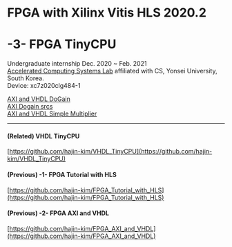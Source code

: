 # FPGA with Xilinx Vitis HLS 2020.2
# -3- FPGA TinyCPU

Undergraduate internship Dec. 2020 ~ Feb. 2021  
[Accelerated Computing Systems Lab](http://acsys.yonsei.ac.kr/) affiliated with CS, Yonsei University, South Korea.  
Device: xc7z020clg484-1  

[AXI and VHDL DoGain](AXI%20and%20VHDL%20DoGain.md)  
[AXI Dogain srcs](https://github.com/hajin-kim/FPGA_AXI_and_VHDL/tree/main/AXI%20Dogain%20srcs)  
[AXI and VHDL Simple Multiplier](AXI%20and%20VHDL%20Simple%20Multiplier.md)  

---

#### (Related) VHDL TinyCPU

[https://github.com/hajin-kim/VHDL_TinyCPU](https://github.com/hajin-kim/VHDL_TinyCPU)  

#### (Previous) -1- FPGA Tutorial with HLS

[https://github.com/hajin-kim/FPGA_Tutorial_with_HLS](https://github.com/hajin-kim/FPGA_Tutorial_with_HLS)  

#### (Previous) -2- FPGA AXI and VHDL

[https://github.com/hajin-kim/FPGA_AXI_and_VHDL](https://github.com/hajin-kim/FPGA_AXI_and_VHDL)  
